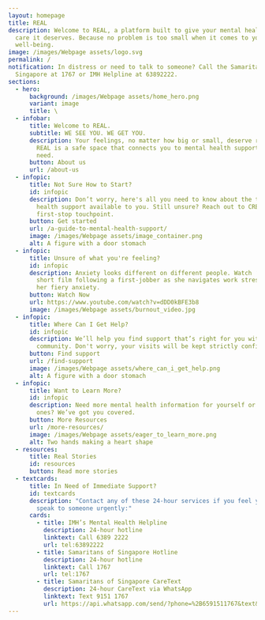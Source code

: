 ```yaml
---
layout: homepage
title: REAL
description: Welcome to REAL, a platform built to give your mental health the
  care it deserves. Because no problem is too small when it comes to your mental
  well-being.
image: /images/Webpage assets/logo.svg
permalink: /
notification: In distress or need to talk to someone? Call the Samaritans of
  Singapore at 1767 or IMH Helpline at 63892222.
sections:
  - hero:
      background: /images/Webpage assets/home_hero.png
      variant: image
      title: \
  - infobar:
      title: Welcome to REAL.
      subtitle: WE SEE YOU. WE GET YOU.
      description: Your feelings, no matter how big or small, deserve real support.
        REAL is a safe space that connects you to mental health support you
        need.
      button: About us
      url: /about-us
  - infopic:
      title: Not Sure How to Start?
      id: infopic
      description: Don’t worry, here's all you need to know about the types of mental
        health support available to you. Still unsure? Reach out to CREST, the
        first-stop touchpoint.
      button: Get started
      url: /a-guide-to-mental-health-support/
      image: /images/Webpage assets/image_container.png
      alt: A figure with a door stomach
  - infopic:
      title: Unsure of what you're feeling?
      id: infopic
      description: Anxiety looks different on different people. Watch ‘Burnout’, our
        short film following a first-jobber as she navigates work stresses with
        her fiery anxiety.
      button: Watch Now
      url: https://www.youtube.com/watch?v=dDD0kBFE3b8
      image: /images/Webpage assets/burnout_video.jpg
  - infopic:
      title: Where Can I Get Help?
      id: infopic
      description: We’ll help you find support that’s right for you within your
        community. Don't worry, your visits will be kept strictly confidential.
      button: Find support
      url: /find-support
      image: /images/Webpage assets/where_can_i_get_help.png
      alt: A figure with a door stomach
  - infopic:
      title: Want to Learn More?
      id: infopic
      description: Need more mental health information for yourself or your loved
        ones? We’ve got you covered.
      button: More Resources
      url: /more-resources/
      image: /images/Webpage assets/eager_to_learn_more.png
      alt: Two hands making a heart shape
  - resources:
      title: Real Stories
      id: resources
      button: Read more stories
  - textcards:
      title: In Need of Immediate Support?
      id: textcards
      description: "Contact any of these 24-hour services if you feel you need to
        speak to someone urgently:"
      cards:
        - title: IMH’s Mental Health Helpline
          description: 24-hour hotline
          linktext: Call 6389 2222
          url: tel:63892222
        - title: Samaritans of Singapore Hotline
          description: 24-hour hotline
          linktext: Call 1767
          url: tel:1767
        - title: Samaritans of Singapore CareText
          description: 24-hour CareText via WhatsApp
          linktext: Text 9151 1767
          url: https://api.whatsapp.com/send/?phone=%2B6591511767&text&type=phone_number&app_absent=0
---
```

